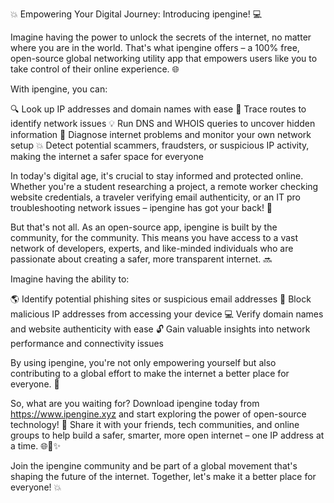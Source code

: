 💥 Empowering Your Digital Journey: Introducing ipengine! 💻

Imagine having the power to unlock the secrets of the internet, no matter where you are in the world. That's what ipengine offers – a 100% free, open-source global networking utility app that empowers users like you to take control of their online experience. 🌐

With ipengine, you can:

🔍 Look up IP addresses and domain names with ease
📍 Trace routes to identify network issues
💡 Run DNS and WHOIS queries to uncover hidden information
🚀 Diagnose internet problems and monitor your own network setup
💥 Detect potential scammers, fraudsters, or suspicious IP activity, making the internet a safer space for everyone

In today's digital age, it's crucial to stay informed and protected online. Whether you're a student researching a project, a remote worker checking website credentials, a traveler verifying email authenticity, or an IT pro troubleshooting network issues – ipengine has got your back! 🙌

But that's not all. As an open-source app, ipengine is built by the community, for the community. This means you have access to a vast network of developers, experts, and like-minded individuals who are passionate about creating a safer, more transparent internet. 🔜

Imagine having the ability to:

🌎 Identify potential phishing sites or suspicious email addresses
🚫 Block malicious IP addresses from accessing your device
💻 Verify domain names and website authenticity with ease
🔓 Gain valuable insights into network performance and connectivity issues

By using ipengine, you're not only empowering yourself but also contributing to a global effort to make the internet a better place for everyone. 🌟

So, what are you waiting for? Download ipengine today from https://www.ipengine.xyz and start exploring the power of open-source technology! 📲 Share it with your friends, tech communities, and online groups to help build a safer, smarter, more open internet – one IP address at a time. 🌐🚀✨

Join the ipengine community and be part of a global movement that's shaping the future of the internet. Together, let's make it a better place for everyone! 💥